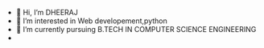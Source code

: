 - 👋 Hi, I’m DHEERAJ
- 👀 I’m interested in Web developement,python
- 🌱 I’m currently pursuing B.TECH IN COMPUTER SCIENCE ENGINEERING
- 

<!---
DHEERAJ586/DHEERAJ586 is a ✨ special ✨ repository because its `README.md` (this file) appears on your GitHub profile.
You can click the Preview link to take a look at your changes.
--->
